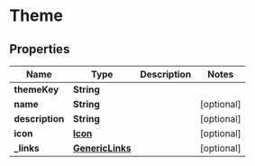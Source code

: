 # Theme

## Properties
Name | Type | Description | Notes
------------ | ------------- | ------------- | -------------
**themeKey** | **String** |  | 
**name** | **String** |  |  [optional]
**description** | **String** |  |  [optional]
**icon** | [**Icon**](Icon.md) |  |  [optional]
**_links** | [**GenericLinks**](GenericLinks.md) |  |  [optional]
